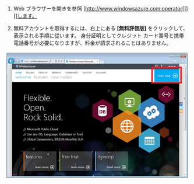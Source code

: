 1. Web ブラウザーを開きを参照 [http://www.windowsazure.com:operator[]][]します。

2. 無料アカウントを取得するには、右上にある **[無料評価版]** をクリックして、表示される手順に従います。 身分証明としてクレジット カード番号と携帯電話番号が必要になりますが、料金が請求されることはありません。

 ![Azure Web Site][0]



[0]: ./media/create-azure-account/freetrialonwindowsazurehomepage.png 

